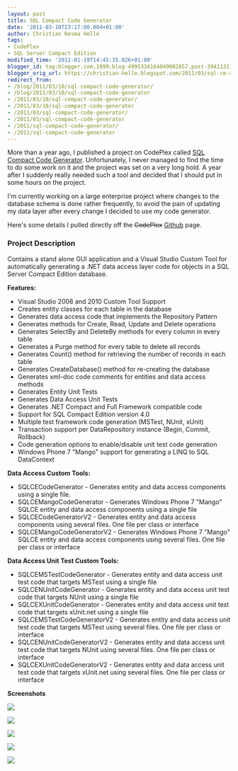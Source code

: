 ```yaml
---
layout: post
title: SQL Compact Code Generator
date: '2011-03-10T23:17:00.004+01:00'
author: Christian Resma Helle
tags:
- CodePlex
- SQL Server Compact Edition
modified_time: '2012-01-19T14:45:35.026+01:00'
blogger_id: tag:blogger.com,1999:blog-4995334164049002857.post-3941131121333901945
blogger_orig_url: https://christian-helle.blogspot.com/2011/03/sql-ce-code-generator.html
redirect_from:
- /blog/2011/03/10/sql-compact-code-generator/
- /blog/2011/03/10/sql-compact-code-generator
- /2011/03/10/sql-compact-code-generator/
- /2011/03/10/sql-compact-code-generator
- /2011/03/sql-compact-code-generator/
- /2011/03/sql-compact-code-generator
- /2011/sql-compact-code-generator/
- /2011/sql-compact-code-generator
---
```


More than a year ago, I published a project on CodePlex called [SQL Compact Code Generator](http://github.com/christianhelle/sqlcecodegen). Unfortunately, I never managed to find the time to do some work on it and the project was set on a very long hold. A year after I suddenly really needed such a tool and decided that I should put in some hours on the project.  

I'm currently working on a large enterprise project where changes to the database schema is done rather frequently, to avoid the pain of updating my data layer after every change I decided to use my code generator.  

Here's some details I pulled directly off the ~~CodePlex~~ [Github](http://github.com/christianhelle/sqlcecodegen) page.

### Project Description
Contains a stand alone GUI application and a Visual Studio Custom Tool for automatically generating a .NET data access layer code for objects in a SQL Server Compact Edition database.  

**Features:**

- Visual Studio 2008 and 2010 Custom Tool Support
- Creates entity classes for each table in the database
- Generates data access code that implements the Repository Pattern
- Generates methods for Create, Read, Update and Delete operations
- Generates SelectBy and DeleteBy methods for every column in every table
- Generates a Purge method for every table to delete all records
- Generates Count() method for retrieving the number of records in each table
- Generates CreateDatabase() method for re-creating the database
- Generates xml-doc code comments for entities and data access methods
- Generates Entity Unit Tests
- Generates Data Access Unit Tests
- Generates .NET Compact and Full Framework compatible code
- Support for SQL Compact Edition version 4.0
- Multiple test framework code generation (MSTest, NUnit, xUnit)
- Transaction support per DataRepository instance (Begin, Commit, Rollback)
- Code generation options to enable/disable unit test code generation
- Windows Phone 7 "Mango" support for generating a LINQ to SQL DataContext

**Data Access Custom Tools:**
- SQLCECodeGenerator - Generates entity and data access components using a single file.
- SQLCEMangoCodeGenerator - Generates Windows Phone 7 "Mango" SQLCE entity and data access components using a single file
- SQLCECodeGeneratorV2 - Generates entity and data access components using several files. One file per class or interface
- SQLCEMangoCodeGeneratorV2 - Generates Windows Phone 7 "Mango" SQLCE entity and data access components using several files. One file per class or interface

**Data Access Unit Test Custom Tools:**
- SQLCEMSTestCodeGenerator - Generates entity and data access unit test code that targets MSTest using a single file
- SQLCENUnitCodeGenerator - Generates entity and data access unit test code that targets NUnit using a single file
- SQLCEXUnitCodeGenerator - Generates entity and data access unit test code that targets xUnit.net using a single file
- SQLCEMSTestCodeGeneratorV2 - Generates entity and data access unit test code that targets MSTest using several files. One file per class or interface
- SQLCENUnitCodeGeneratorV2 - Generates entity and data access unit test code that targets NUnit using several files. One file per class or interface
- SQLCEXUnitCodeGeneratorV2 - Generates entity and data access unit test code that targets xUnit.net using several files. One file per class or interface

**Screenshots**

![](/assets/images/sqlcecodegen-entities.png)

![](/assets/images/sqlcecodegen-dal.png)

![](/assets/images/sqlcecodegen-mock.png)

![](/assets/images/sqlcecodegen-export-files.png)

![](/assets/images/sqlcecodegen-export-output.png)